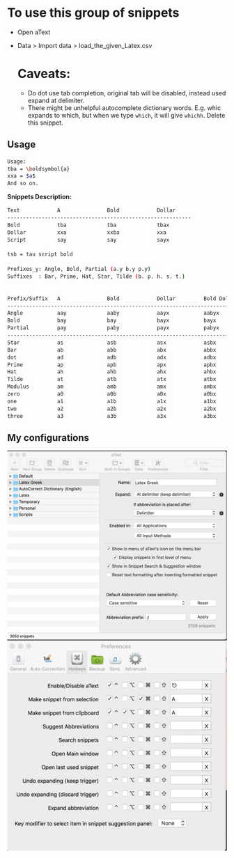 To use this group of snippets
==============================
- Open aText
- Data > Import data > load_the_given_Latex.csv
  
  Caveats:
  ============
  - Do dot use tab completion, original tab will be disabled, instead used expand at delimiter. 
  - There might be unhelpful autocomplete dictionary words. E.g. whic expands to which, but
    when we type `which`, it will give `whichh`. Delete this snippet.
    
    
 ## Usage
```bash
Usage:
tba = \boldsymbol{a}
xxa = $a$
And so on.
```

**Snippets Description:**
```bash
Text            A               Bold            Dollar
-----------------------------------------------------------
Bold            tba             tba             tbax
Dollar          xxa             xxba            xxa
Script          say             say             sayx

tsb = tau script bold

Prefixes_y: Angle, Bold, Partial (a.y b.y p.y)
Suffixes  : Bar, Prime, Hat, Star, Tilde (b. p. h. s. t.)


Prefix/Suffix   A               Bold            Dollar         Bold Dollar
---------------------------------------------------------------------------
Angle           aay             aaby            aayx           aabyx
Bold            bay             bay             bayx           bayx    
Partial         pay             paby            payx           pabyx
----------------------------------------------------------------------------
Star            as              asb             asx            asbx
Bar             ab              abb             abx            abbx
dot             ad              adb             adx            adbx
Prime           ap              apb             apx            apbx
Hat             ah              ahb             ahx            ahbx
Tilde           at              atb             atx            atbx
Modulus         am              amb             amx            ambx
zero            a0              a0b             a0x            a0bx
one             a1              a1b             a1x            a1bx
two             a2              a2b             a2x            a2bx
three           a3              a3b             a3x            a3bx
```
    
 ## My configurations
 ![aText](aText.png)
 ![hotkeys](hotkeys.png)


